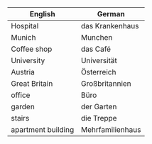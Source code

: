 | English | German |
|---------|--------|
| Hospital | das Krankenhaus |
| Munich | Munchen |
| Coffee shop | das Café |
| University | Universität |
| Austria | Österreich |
| Great Britain | Großbritannien |
| office | Büro |
| garden | der Garten |
| stairs | die Treppe |
| apartment building | Mehrfamilienhaus |

